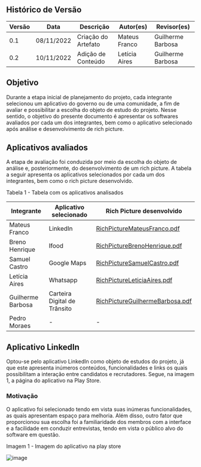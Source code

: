 ## Histórico de Versão
| Versão | Data | Descrição | Autor(es) | Revisor(es) |
| --- | --- | --- | --- | --- |
| 0.1 | 08/11/2022 | Criação do Artefato | Mateus Franco | Guilherme Barbosa |
| 0.2 | 10/11/2022 | Adição de Conteúdo | Letícia Aires | Guilherme Barbosa |

## Objetivo

Durante a etapa inicial de planejamento do projeto, cada integrante selecionou um aplicativo do governo ou de uma comunidade, a fim de avaliar e possibilitar a escolha do objeto de estudo do projeto. Nesse sentido, o objetivo do presente documento é apresentar os softwares avaliados por cada um dos integrantes, bem como o aplicativo selecionado após análise e desenvolvimento de rich picture.

## Aplicativos avaliados

A etapa de avaliação foi conduzida por meio da escolha do objeto de análise e, posteriormente, do desenvolvimento de um rich picture.
A tabela a seguir apresenta os aplicativos selecionados por cada um dos integrantes, bem como o rich picture desenvolvido.

<p>Tabela 1 - Tabela com os aplicativos analisados</p>

Integrante | Aplicativo selecionado | Rich Picture desenvolvido
---------- | ---------------------- | -------------------------
Mateus Franco | LinkedIn | [RichPictureMateusFranco.pdf](https://github.com/Requisitos-de-Software/2022.2-LinkedIn/files/9981379/RichPictureMateusFranco.pdf)
Breno Henrique | Ifood | [RichPictureBrenoHenrique.pdf](https://github.com/Requisitos-de-Software/2022.2-LinkedIn/files/9981826/RichPictureBrenoHenrique.pdf)
Samuel Castro | Google Maps | [RichPictureSamuelCastro.pdf](https://github.com/Requisitos-de-Software/2022.2-LinkedIn/files/9981616/RichPictureSamuelCastro.pdf)
Letícia Aires | Whatsapp |[RichPictureLeticiaAires.pdf](https://github.com/Requisitos-de-Software/2022.2-LinkedIn/files/9981357/RichPictureLeticiaAires.pdf)
Guilherme Barbosa | Carteira Digital de Trânsito | [RichPictureGuilhermeBarbosa.pdf](https://github.com/Requisitos-de-Software/2022.2-LinkedIn/files/9981354/RichPictureGuilhermeBarbosa.pdf)
Pedro Moraes | - | -

## Aplicativo LinkedIn

Optou-se pelo aplicativo LinkedIn como objeto de estudos do projeto, já que este apresenta inúmeros conteúdos, funcionalidades e links os quais possibilitam a interação entre candidatos e recrutadores. Segue, na imagem 1, a página do aplicativo na Play Store.

### Motivação 

O aplicativo foi selecionado tendo em vista suas inúmeras funcionalidades, as quais apresentam espaço para melhoria. Além disso, outro fator que proporcionou sua escolha foi a familiaridade dos membros com a interface e a facilidade em conduzir entrevistas, tendo em vista o público alvo do software em questão.

<p>Imagem 1 - Imagem do aplicativo na play store</p>

![image](https://user-images.githubusercontent.com/72623771/201120988-ae72dec2-084f-4e11-bd37-ea2a0755d866.png)
